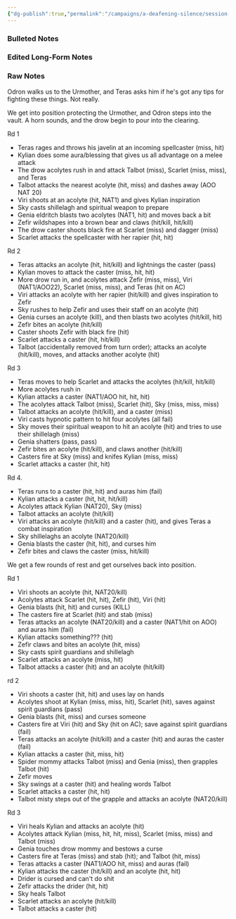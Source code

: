 ```yaml
---
{"dg-publish":true,"permalink":"/campaigns/a-deafening-silence/session-notes/session-54/"}
---
```


### Bulleted Notes

### Edited Long-Form Notes 

### Raw Notes
Odron walks us to the Urmother, and Teras asks him if he's got any tips for fighting these things. Not really.

We get into position protecting the Urmother, and Odron steps into the vault. A horn sounds, and the drow begin to pour into the clearing.

Rd 1
- Teras rages and throws his javelin at an incoming spellcaster (miss, hit)
- Kylian does some aura/blessing that gives us all advantage on a melee attack
- The drow acolytes rush in and attack Talbot (miss), Scarlet (miss, miss), and Teras 
- Talbot attacks the nearest acolyte (hit, miss) and dashes away (AOO NAT 20)
- Viri shoots at an acolyte (hit, NAT1) and gives Kylian inspiration
- Sky casts shillelagh and spiritual weapon to prepare
- Genia eldritch blasts two acolytes (NAT1, hit) and moves back a bit 
- Zefir wildshapes into a brown bear and claws (hit/kill, hit/kill)
- The drow caster shoots black fire at Scarlet (miss) and dagger (miss)
- Scarlet attacks the spellcaster with her rapier (hit, hit)

Rd 2
- Teras attacks an acolyte (hit, hit/kill) and lightnings the caster (pass)
- Kylian moves to attack the caster (miss, hit, hit)
- More drow run in, and acolytes attack Zefir (miss, miss), Viri (NAT1/AOO22), Scarlet (miss, miss), and Teras (hit on AC)
- Viri attacks an acolyte with her rapier (hit/kill) and gives inspiration to Zefir
- Sky rushes to help Zefir and uses their staff on an acolyte (hit)
- Genia curses an acolyte (kill), and then blasts two acolytes (hit/kill, hit)
- Zefir bites an acolyte (hit/kill)
- Caster shoots Zefir with black fire (hit)
- Scarlet attacks a caster (hit, hit/kill)
- Talbot (accidentally removed from turn order); attacks an acolyte (hit/kill), moves, and attacks another acolyte (hit)

Rd 3
- Teras moves to help Scarlet and attacks the acolytes (hit/kill, hit/kill)
- More acolytes rush in
- Kylian attacks a caster (NAT1/AOO hit, hit, hit)
- The acolytes attack Talbot (miss), Scarlet (hit), Sky (miss, miss, miss)
- Talbot attacks an acolyte (hit/kill), and a caster (miss)
- Viri casts hypnotic pattern to hit four acolytes (all fail)
- Sky moves their spiritual weapon to hit an acolyte (hit) and tries to use their shillelagh (miss)
- Genia shatters (pass, pass)
- Zefir bites an acolyte (hit/kill), and claws another (hit/kill)
- Casters fire at Sky (miss) and knifes Kylian (miss, miss)
- Scarlet attacks a caster (hit, hit)

Rd 4.
- Teras runs to a caster (hit, hit) and auras him (fail)
- Kylian attacks a caster (hit, hit, hit/kill)
- Acolytes attack Kylian (NAT20), Sky (miss)
- Talbot attacks an acolyte (hit/kill)
- Viri attacks an acolyte (hit/kill) and a caster (hit), and gives Teras a combat inspiration 
- Sky shillelaghs an acolyte (NAT20/kill)
- Genia blasts the caster (hit, hit), and curses him
- Zefir bites and claws the caster (miss, hit/kill)

We get a few rounds of rest and get ourselves back into position.

Rd 1
- Viri shoots an acolyte (hit, NAT20/kill)
- Acolytes attack Scarlet (hit, hit), Zefir (hit), Viri (hit)
- Genia blasts (hit, hit) and curses (KILL)
- The casters fire at Scarlet (hit) and stab (miss)
- Teras attacks an acolyte (NAT20/kill) and a caster (NAT1/hit on AOO) and auras him (fail)
- Kylian attacks something??? (hit)
- Zefir claws and bites an acolyte (hit, miss)
- Sky casts spirit guardians and shillelagh
- Scarlet attacks an acolyte (miss, hit)
- Talbot attacks a caster (hit) and an acolyte (hit/kill)

rd 2
- Viri shoots a caster (hit, hit) and uses lay on hands
- Acolytes shoot at Kylian (miss, miss, hit), Scarlet (hit), saves against spirit guardians (pass)
- Genia blasts (hit, miss) and curses someone
- Casters fire at Viri (hit) and Sky (hit on AC); save against spirit guardians (fail)
- Teras attacks an acolyte (hit/kill) and a caster (hit) and auras the caster (fail)
- Kylian attacks a caster (hit, miss, hit)
- Spider mommy attacks Talbot (miss) and Genia (miss), then grapples Talbot (hit)
- Zefir moves 
- Sky swings at a caster (hit) and healing words Talbot
- Scarlet attacks a caster (hit, hit)
- Talbot misty steps out of the grapple and attacks an acolyte (NAT20/kill)

Rd 3
- Viri heals Kylian and attacks an acolyte (hit)
- Acolytes attack Kylian (miss, hit, hit, miss), Scarlet (miss, miss) and Talbot (miss)
- Genia touches drow mommy and bestows a curse
- Casters fire at Teras (miss) and stab (hit); and Talbot (hit, miss)
- Teras attacks a caster (NAT1/AOO hit, miss) and auras (fail)
- Kylian attacks the caster (hit/kill) and an acolyte (hit, hit)
- Drider is cursed and can't do shit
- Zefir attacks the drider (hit, hit)
- Sky heals Talbot
- Scarlet attacks an acolyte (hit/kill)
- Talbot attacks a caster (hit)